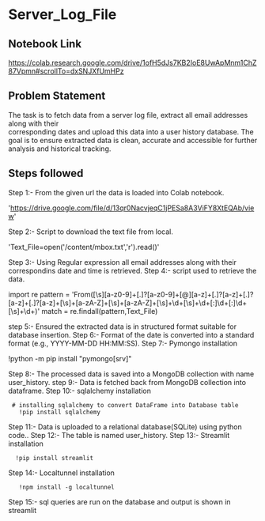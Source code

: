 # Server_Log_File

## Notebook Link

https://colab.research.google.com/drive/1ofH5dJs7KB2IoE8UwApMnm1ChZ87Vpmn#scrollTo=dxSNJXfUmHPz

## Problem Statement

The task is to fetch data from a server log file, extract all email addresses along with their  
corresponding dates and upload this data into a user history database. The goal is to ensure 
extracted data is clean, accurate and accessible for further analysis and historical tracking.

## Steps followed

Step 1:-  From the given url the data is loaded into Colab notebook.

  'https://drive.google.com/file/d/13qr0NacvjeqC1jPESa8A3ViFY8XtEQAb/view'  

Step 2:-  Script to download the text file from local.

  'Text_File=open('/content/mbox.txt','r').read()'

Step 3:-  Using Regular expression all email addresses along with their correspondins date and time is retrieved.
Step 4:-  script used to retrieve the data.

 import re
 pattern = 'From([\s][a-z0-9]+[\.]?[a-z0-9]+[\@][a-z]+[\.]?[a-z]+[\.]?[a-z]+[\.]?[a-z]+[\s]+[a-zA-Z]+[\s]+[a-zA-Z]+[\s]+\d+[\s]+\d+[\:]\d+[\:]\d+[\s]+\d+)'
 match = re.findall(pattern,Text_File)

step 5:-  Ensured the extracted data is in structured format suitable for database insertion.
Step 6:-  Format of the date is converted into a standard format (e.g., YYYY-MM-DD HH:MM:SS).
Step 7:-  Pymongo installation 

  !python -m pip install "pymongo[srv]"
  
Step 8:-  The processed data is saved into a MongoDB collection with name user_history.
step 9:-  Data is fetched back from MongoDB collection into dataframe.
Step 10:- sqlalchemy installation

     # installing sqlalchemy to convert DataFrame into Database table
       !pip install sqlalchemy
       
Step 11:- Data is uploaded to a relational database(SQLite) using python code..
Step 12:- The table is named user_history.
Step 13:- Streamlit installation

      !pip install streamlit

Step 14:- Localtunnel installation

       !npm install -g localtunnel

Step 15:- sql queries are run on the database and output is shown in streamlit




